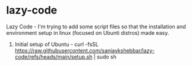 # lazy-code
Lazy Code - I'm trying to add some script files so that the installation and environment setup in linux (focused on Ubunti distros) made easy.


1. Initial setup of Ubuntu - curl -fsSL https://raw.githubusercontent.com/sanjaykshebbar/lazy-code/refs/heads/main/setup.sh | sudo sh
   
